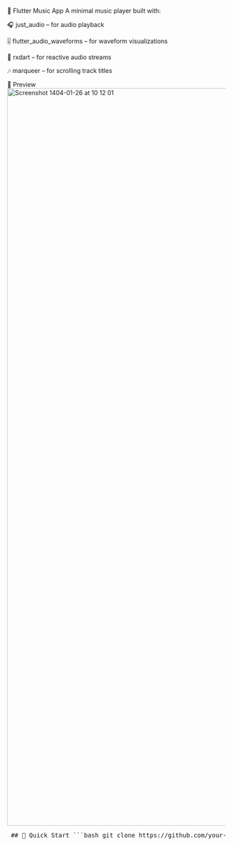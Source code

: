 🎵 Flutter Music App
A minimal music player built with:

🎧 just_audio – for audio playback

🎚️ flutter_audio_waveforms – for waveform visualizations

🔁 rxdart – for reactive audio streams

🎶 marqueer – for scrolling track titles

📸 Preview
<img width="1699" alt="Screenshot 1404-01-26 at 10 12 01" src="https://github.com/user-attachments/assets/8716e035-f1f6-486a-8455-ba6f3ea6a3d8" />


<pre> ## 🚀 Quick Start ```bash git clone https://github.com/your-username/flutter-music-app.git cd flutter-music-app flutter pub get flutter run ``` </pre>
